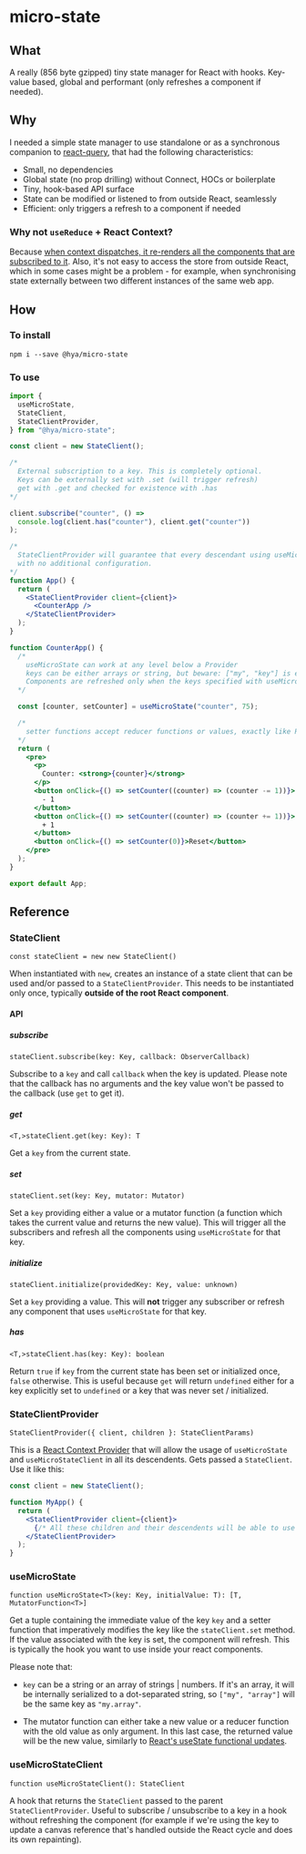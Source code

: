 # micro-state

## What

A really (856 byte gzipped) tiny state manager for React with hooks.
Key-value based, global and performant (only refreshes a component if needed).

## Why

I needed a simple state manager to use standalone or as a synchronous companion to [react-query](https://react-query.tanstack.com/), that had the following characteristics:

- Small, no dependencies
- Global state (no prop drilling) without Connect, HOCs or boilerplate
- Tiny, hook-based API surface
- State can be modified or listened to from outside React, seamlessly
- Efficient: only triggers a refresh to a component if needed

### Why not `useReduce` + React Context?

Because [when context dispatches, it re-renders all the components that are subscribed to it](https://blog.isquaredsoftware.com/2021/01/context-redux-differences/#context-and-usereducer). Also, it's not easy to access the store from outside React, which in some cases might be a problem - for example, when synchronising state externally between two different instances of the same web app.

## How

### To install

`npm i --save @hya/micro-state`

### To use

```jsx
import {
  useMicroState,
  StateClient,
  StateClientProvider,
} from "@hya/micro-state";

const client = new StateClient();

/* 
  External subscription to a key. This is completely optional.
  Keys can be externally set with .set (will trigger refresh)
  get with .get and checked for existence with .has 
*/

client.subscribe("counter", () =>
  console.log(client.has("counter"), client.get("counter"))
);

/* 
  StateClientProvider will guarantee that every descendant using useMicroState will trigger on key change
  with no additional configuration.
*/
function App() {
  return (
    <StateClientProvider client={client}>
      <CounterApp />
    </StateClientProvider>
  );
}

function CounterApp() {
  /* 
    useMicroState can work at any level below a Provider
    keys can be either arrays or string, but beware: ["my", "key"] is equivalent to "my.key"
    Components are refreshed only when the keys specified with useMicroState change.
  */

  const [counter, setCounter] = useMicroState("counter", 75);

  /*
    setter functions accept reducer functions or values, exactly like React's setState. 
  */
  return (
    <pre>
      <p>
        Counter: <strong>{counter}</strong>
      </p>
      <button onClick={() => setCounter((counter) => (counter -= 1))}>
        - 1
      </button>
      <button onClick={() => setCounter((counter) => (counter += 1))}>
        + 1
      </button>
      <button onClick={() => setCounter(0)}>Reset</button>
    </pre>
  );
}

export default App;
```

## Reference

### StateClient

`const stateClient = new new StateClient()`

When instantiated with `new`, creates an instance of a state client that can be used and/or passed to a `StateClientProvider`. This needs to be instantiated only once, typically **outside of the root React component**.

#### API

##### subscribe

`stateClient.subscribe(key: Key, callback: ObserverCallback)`

Subscribe to a `key` and call `callback` when the key is updated. Please note that the callback has no arguments and the key value won't be passed to the callback (use `get` to get it).

##### get

`<T,>stateClient.get(key: Key): T`

Get a `key` from the current state.

##### set

`stateClient.set(key: Key, mutator: Mutator)`

Set a `key` providing either a value or a mutator function (a function which takes the current value and returns the new value). This will trigger all the subscribers and refresh all the components using `useMicroState` for that key.

##### initialize

`stateClient.initialize(providedKey: Key, value: unknown)`

Set a `key` providing a value. This will **not** trigger any subscriber or refresh any component that uses `useMicroState` for that key.

##### has

`<T,>stateClient.has(key: Key): boolean`

Return `true` if `key` from the current state has been set or initialized once, `false` otherwise. This is useful
because `get` will return `undefined` either for a key explicitly set to `undefined` or a key that was never set / initialized.

### StateClientProvider

`StateClientProvider({ client, children }: StateClientParams)`

This is a [React Context Provider](https://reactjs.org/docs/context.html#contextprovider) that will allow the usage of `useMicroState` and `useMicroStateClient` in all its descendents. Gets passed a `StateClient`. Use it like this:

```jsx
const client = new StateClient();

function MyApp() {
  return (
    <StateClientProvider client={client}>
      {/* All these children and their descendents will be able to use the hook methods */}
    </StateClientProvider>
  );
}
```

### useMicroState

`function useMicroState<T>(key: Key, initialValue: T): [T, MutatorFunction<T>]`

Get a tuple containing the immediate value of the key `key` and a setter function that imperatively modifies the key
like the `stateClient.set` method. If the value associated with the key is set, the component will refresh. This is typically the hook you want to use inside your react components.

Please note that:

- `key` can be a string or an array of strings | numbers. If it's an array, it will be internally serialized to a dot-separated string, so `["my", "array"]` will be the same key as `"my.array"`.

- The mutator function can either take a new value or a reducer function with the old value as only argument. In this last case, the returned value will be the new value, similarly to [React's useState functional updates](https://reactjs.org/docs/hooks-reference.html#functional-updates).

### useMicroStateClient

`function useMicroStateClient(): StateClient`

A hook that returns the `StateClient` passed to the parent `StateClientProvider`. Useful to subscribe / unsubscribe to a key in a hook without refreshing the component (for example if we're using the key to update a canvas reference that's handled outside the React cycle and does its own repainting).
